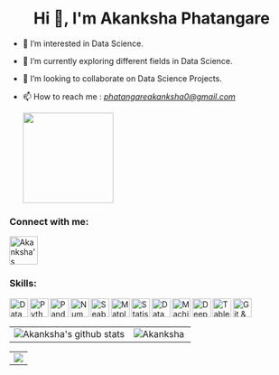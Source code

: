 <!---
runtime-error2905/runtime-error2905 is a ✨ special ✨ repository because its `README.md` (this file) appears on your GitHub profile.
You can click the Preview link to take a look at your changes.
--->

<h1 align="center">Hi 👋, I'm  Akanksha Phatangare </h1>
<!-- <h2 align="center">"runtime_error_29"</h2> -->

- 👀 I’m interested in Data Science.

- 🌱 I’m currently exploring different fields in Data Science.

- 💞 I’m looking to collaborate on Data Science Projects.

- 📫 How to reach me : *phatangareakanksha0@gmail.com*

    <img src="https://komarev.com/ghpvc/?username=akankshaphatangare" width=160px/>

<h3 align="left">Connect with me:</h3>
<p align="center">

<a href="https://www.linkedin.com/in/akanksha-phatangare/" target="blank"><img align="center" src="https://user-images.githubusercontent.com/54509629/135730249-efac72bc-a6e2-4d31-a693-864bbbc2afac.gif" alt="Akanksha's linkdin" height="50" width="50" /></a>

### Skills:
<div>
<img align="left" alt="Data Science" width="33px" />
<img align="left" alt="Python" width="33px" />
<img align="left" alt="Pandas" width="33px" />
<img align="left" alt="NumPy" width="33px" />
<img align="left" alt="Seaborn" width="33px" />
<img align="left" alt="Matplotlib" width="33px" />
<img align="left" alt="Statistics" width="33px" />
<img align="left" alt="Data Visualization" width="33px" />
<img align="left" alt="Machine Learning" width="33px" />
<img align="left" alt="Deep Learning" width="33px" />
<img align="left" alt="Tableau" width="33px" />
<img align="left" alt="Git & Github" width="33px" />
</div>

<br>
<br>
    
<table>
    <tr>
        <td> <img align="center" src="https://github-readme-stats.vercel.app/api?username=akankshaphatangare&show_icons=true&theme=radical" alt="Akanksha's github stats" /> </td>
        <td> <img align="left" src="https://github-readme-stats.vercel.app/api/top-langs/?username=akankshaphatangare&layout=compact&theme=radical" alt="Akanksha" /> </td>
    </tr>
</table>


<table>
  <tr>
    <td valign="top"><img align="center" src="https://github-readme-streak-stats.herokuapp.com/?user=akankshaphatangare&theme=radical" />
</td>
   
  </tr>
</table>

